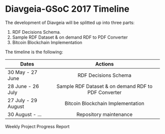 # Diavgeia-GSoC 2017 Timeline

The development of Diavgeia will be splitted up into three parts:

1. RDF Decisions Schema.
2. Sample RDF Dataset & on demand RDF to PDF Converter
3. Bitcoin Blockchain Implementation

The timeline is the following:

 | Dates   |      Actions  |
|----------|:-------------:|
| 30 May - 27 June |  RDF Decisions Schema |
| 28 June - 26 July | Sample RDF Dataset & on demand RDF to PDF Converter|
| 27 July - 29 August | Bitcoin Blockchain Implementation |
|30 August - ... | Repository maintenance|

Weekly Project Progress Report
